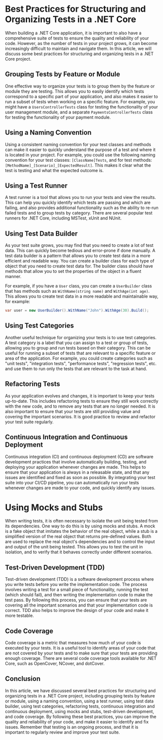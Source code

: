 # Best Practices for Structuring and Organizing Tests in a .NET Core

When building a .NET Core application, it is important to also have a comprehensive suite of tests to ensure the quality and reliability of your code. However, as the number of tests in your project grows, it can become increasingly difficult to maintain and navigate them. In this article, we will discuss some best practices for structuring and organizing tests in a .NET Core project.

## **Grouping Tests by Feature or Module**

One effective way to organize your tests is to group them by the feature or module they are testing. This allows you to easily identify which tests correspond to a specific part of your application, and also makes it easier to run a subset of tests when working on a specific feature. For example, you might have a `UsersControllerTests` class for testing the functionality of your user management module, and a separate `PaymentsControllerTests` class for testing the functionality of your payment module.

## **Using a Naming Convention**

Using a consistent naming convention for your test classes and methods can make it easier to quickly understand the purpose of a test and where it is located in your project. For example, you could use the following naming convention for your test classes: `[ClassName]Tests`, and for test methods: `[MethodName]_[Scenario]_[ExpectedResult]`. This makes it clear what the test is testing and what the expected outcome is.

## **Using a Test Runner**

A test runner is a tool that allows you to run your tests and view the results. This can help you quickly identify which tests are passing and which are failing, and also provides additional functionality such as the ability to re-run failed tests and to group tests by category. There are several popular test runners for .NET Core, including MSTest, xUnit and NUnit.

## **Using Test Data Builder**

As your test suite grows, you may find that you need to create a lot of test data. This can quickly become tedious and error-prone if done manually. A test data builder is a pattern that allows you to create test data in a more efficient and readable way. You can create a builder class for each type of object that you need to create test data for. The builder class should have methods that allow you to set the properties of the object in a fluent manner.

For example, if you have a `User` class, you can create a `UserBuilder` class that has methods such as `WithName(string name)` and `WithAge(int age)`. This allows you to create test data in a more readable and maintainable way, for example:

```csharp
var user = new UserBuilder().WithName("John").WithAge(30).Build();
```

## **Using Test Categories**

Another useful technique for organizing your tests is to use test categories. A test category is a label that you can assign to a test or group of tests, allowing you to group and run tests based on their category. This can be useful for running a subset of tests that are relevant to a specific feature or area of the application. For example, you could create categories such as "unit tests", "integration tests", "performance tests", "regression tests", etc. and use them to run only the tests that are relevant to the task at hand.

## **Refactoring Tests**

As your application evolves and changes, it is important to keep your tests up-to-date. This includes refactoring tests to ensure they still work correctly with the new code, and to remove any tests that are no longer needed. It is also important to ensure that your tests are still providing value and covering the important scenarios. It is good practice to review and refactor your test suite regularly.

## **Continuous Integration and Continuous Deployment**

Continuous integration (CI) and continuous deployment (CD) are software development practices that involve automatically building, testing, and deploying your application whenever changes are made. This helps to ensure that your application is always in a releasable state, and that any issues are identified and fixed as soon as possible. By integrating your test suite into your CI/CD pipeline, you can automatically run your tests whenever changes are made to your code, and quickly identify any issues.

# **Using Mocks and Stubs**

When writing tests, it is often necessary to isolate the unit being tested from its dependencies. One way to do this is by using mocks and stubs. A mock is a fake object that imitates the behavior of the real object, while a stub is a simplified version of the real object that returns pre-defined values. Both are used to replace the real object's dependencies and to control the input and output of the unit being tested. This allows you to test the unit in isolation, and to verify that it behaves correctly under different scenarios.

## **Test-Driven Development (TDD)**

Test-driven development (TDD) is a software development process where you write tests before you write the implementation code. The process involves writing a test for a small piece of functionality, running the test (which should fail), and then writing the implementation code to make the test pass. By following this process, you can ensure that your tests are covering all the important scenarios and that your implementation code is correct. TDD also helps to improve the design of your code and make it more testable.

## **Code Coverage**

Code coverage is a metric that measures how much of your code is executed by your tests. It is a useful tool to identify areas of your code that are not covered by your tests and to make sure that your tests are providing enough coverage. There are several code coverage tools available for .NET Core, such as OpenCover, NCover, and dotCover.

## **Conclusion**

In this article, we have discussed several best practices for structuring and organizing tests in a .NET Core project, including grouping tests by feature or module, using a naming convention, using a test runner, using test data builder, using test categories, refactoring tests, continuous integration and continuous deployment, using mocks and stubs, test-driven development, and code coverage. By following these best practices, you can improve the quality and reliability of your code, and make it easier to identify and fix issues. Remember that testing is an ongoing process, and that it is important to regularly review and improve your test suite.